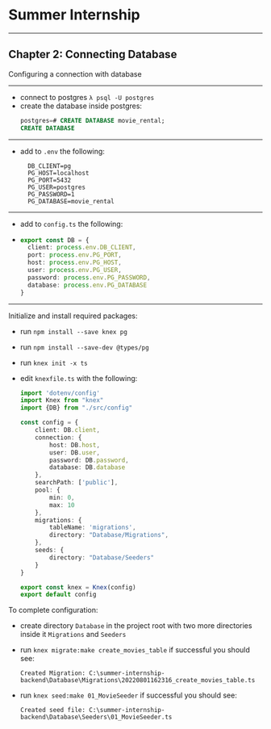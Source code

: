 # Summer Internship

---

## Chapter 2: Connecting Database

Configuring a connection with database

---

- connect to postgres `λ psql -U postgres`
- create the database inside postgres:
    ```sql
    postgres=# CREATE DATABASE movie_rental;
    CREATE DATABASE
    ```

---

- add to `.env` the following:
  ```dotenv
    DB_CLIENT=pg
    PG_HOST=localhost
    PG_PORT=5432
    PG_USER=postgres
    PG_PASSWORD=1
    PG_DATABASE=movie_rental
  ```
  
---

- add to `config.ts` the following:
- 
  ```typescript
  export const DB = {
    client: process.env.DB_CLIENT,
    port: process.env.PG_PORT,
    host: process.env.PG_HOST,
    user: process.env.PG_USER,
    password: process.env.PG_PASSWORD,
    database: process.env.PG_DATABASE
  }
  ```

---

Initialize and install required packages:

- run `npm install --save knex pg`
- run `npm install --save-dev @types/pg`
- run `knex init -x ts`
- edit `knexfile.ts` with the following:

    ```typescript
    import 'dotenv/config'
    import Knex from "knex"
    import {DB} from "./src/config"
    
    const config = {
        client: DB.client,
        connection: {
            host: DB.host,
            user: DB.user,
            password: DB.password,
            database: DB.database
        },
        searchPath: ['public'],
        pool: {
            min: 0,
            max: 10
        },
        migrations: {
            tableName: 'migrations',
            directory: "Database/Migrations",
        },
        seeds: {
            directory: "Database/Seeders"
        }
    }
    
    export const knex = Knex(config)
    export default config
    ```

To complete configuration:

- create directory `Database` in the project root with two more directories inside it `Migrations` and `Seeders`
- run `knex migrate:make create_movies_table` if successful you should see:

    ```shell
    Created Migration: C:\summer-internship-backend\Database\Migrations\20220801162316_create_movies_table.ts
    ```
- run `knex seed:make 01_MovieSeeder` if successful you should see:

    ```shell
    Created seed file: C:\summer-internship-backend\Database\Seeders\01_MovieSeeder.ts
    ```
